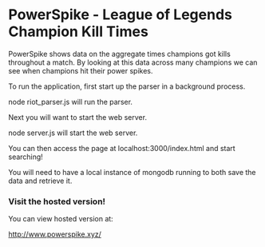# PowerSpike - League of Legends Champion Kill Times

PowerSpike shows data on the aggregate times champions got kills throughout a match.
By looking at this data across many champions we can see when champions hit their
power spikes.

To run the application, first start up the parser in a background process.

node riot_parser.js will run the parser.

Next you will want to start the web server.

node server.js will start the web server.


You can then access the page at localhost:3000/index.html and start searching!

You will need to have a local instance of mongodb running to both save the data and retrieve it.


### Visit the hosted version!
You can view hosted version at:

http://www.powerspike.xyz/
